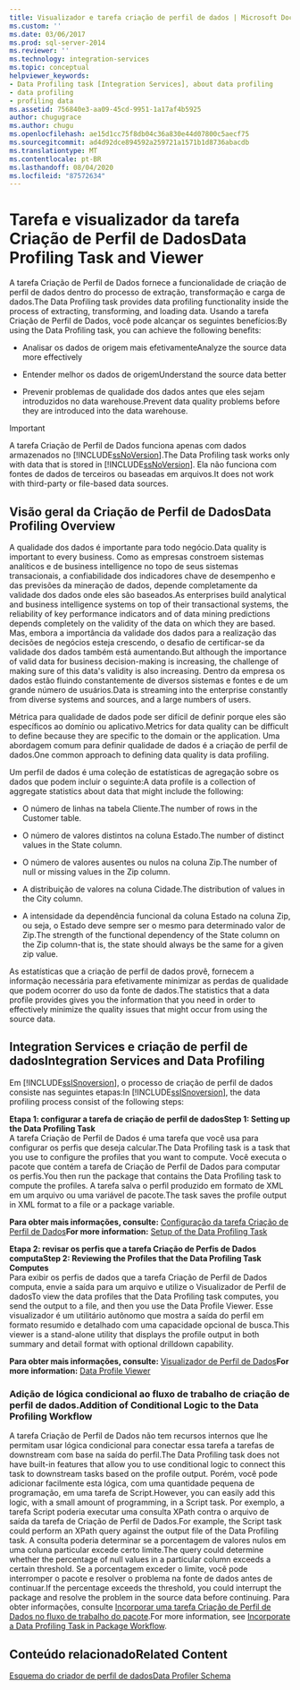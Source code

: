 ```yaml
---
title: Visualizador e tarefa criação de perfil de dados | Microsoft Docs
ms.custom: ''
ms.date: 03/06/2017
ms.prod: sql-server-2014
ms.reviewer: ''
ms.technology: integration-services
ms.topic: conceptual
helpviewer_keywords:
- Data Profiling task [Integration Services], about data profiling
- data profiling
- profiling data
ms.assetid: 756840e3-aa09-45cd-9951-1a17af4b5925
author: chugugrace
ms.author: chugu
ms.openlocfilehash: ae15d1cc75f8db04c36a830e44d07800c5aecf75
ms.sourcegitcommit: ad4d92dce894592a259721a1571b1d8736abacdb
ms.translationtype: MT
ms.contentlocale: pt-BR
ms.lasthandoff: 08/04/2020
ms.locfileid: "87572634"
---
```

# <a name="data-profiling-task-and-viewer"></a><span data-ttu-id="cd214-102">Tarefa e visualizador da tarefa Criação de Perfil de Dados</span><span class="sxs-lookup"><span data-stu-id="cd214-102">Data Profiling Task and Viewer</span></span>
  <span data-ttu-id="cd214-103">A tarefa Criação de Perfil de Dados fornece a funcionalidade de criação de perfil de dados dentro do processo de extração, transformação e carga de dados.</span><span class="sxs-lookup"><span data-stu-id="cd214-103">The Data Profiling task provides data profiling functionality inside the process of extracting, transforming, and loading data.</span></span> <span data-ttu-id="cd214-104">Usando a tarefa Criação de Perfil de Dados, você pode alcançar os seguintes benefícios:</span><span class="sxs-lookup"><span data-stu-id="cd214-104">By using the Data Profiling task, you can achieve the following benefits:</span></span>  
  
-   <span data-ttu-id="cd214-105">Analisar os dados de origem mais efetivamente</span><span class="sxs-lookup"><span data-stu-id="cd214-105">Analyze the source data more effectively</span></span>  
  
-   <span data-ttu-id="cd214-106">Entender melhor os dados de origem</span><span class="sxs-lookup"><span data-stu-id="cd214-106">Understand the source data better</span></span>  
  
-   <span data-ttu-id="cd214-107">Prevenir problemas de qualidade dos dados antes que eles sejam introduzidos no data warehouse.</span><span class="sxs-lookup"><span data-stu-id="cd214-107">Prevent data quality problems before they are introduced into the data warehouse.</span></span>  
  
> [!IMPORTANT]  
>  <span data-ttu-id="cd214-108">A tarefa Criação de Perfil de Dados funciona apenas com dados armazenados no [!INCLUDE[ssNoVersion](../../includes/ssnoversion-md.md)].</span><span class="sxs-lookup"><span data-stu-id="cd214-108">The Data Profiling task works only with data that is stored in [!INCLUDE[ssNoVersion](../../includes/ssnoversion-md.md)].</span></span> <span data-ttu-id="cd214-109">Ela não funciona com fontes de dados de terceiros ou baseadas em arquivos.</span><span class="sxs-lookup"><span data-stu-id="cd214-109">It does not work with third-party or file-based data sources.</span></span>  
  
## <a name="data-profiling-overview"></a><span data-ttu-id="cd214-110">Visão geral da Criação de Perfil de Dados</span><span class="sxs-lookup"><span data-stu-id="cd214-110">Data Profiling Overview</span></span>  
 <span data-ttu-id="cd214-111">A qualidade dos dados é importante para todo negócio.</span><span class="sxs-lookup"><span data-stu-id="cd214-111">Data quality is important to every business.</span></span> <span data-ttu-id="cd214-112">Como as empresas constroem sistemas analíticos e de business intelligence no topo de seus sistemas transacionais, a confiabilidade dos indicadores chave de desempenho e das previsões da mineração de dados, depende completamente da validade dos dados onde eles são baseados.</span><span class="sxs-lookup"><span data-stu-id="cd214-112">As enterprises build analytical and business intelligence systems on top of their transactional systems, the reliability of key performance indicators and of data mining predictions depends completely on the validity of the data on which they are based.</span></span> <span data-ttu-id="cd214-113">Mas, embora a importância da validade dos dados para a realização das decisões de negócios esteja crescendo, o desafio de certificar-se da validade dos dados também está aumentando.</span><span class="sxs-lookup"><span data-stu-id="cd214-113">But although the importance of valid data for business decision-making is increasing, the challenge of making sure of this data's validity is also increasing.</span></span> <span data-ttu-id="cd214-114">Dentro da empresa os dados estão fluindo constantemente de diversos sistemas e fontes e de um grande número de usuários.</span><span class="sxs-lookup"><span data-stu-id="cd214-114">Data is streaming into the enterprise constantly from diverse systems and sources, and a large numbers of users.</span></span>  
  
 <span data-ttu-id="cd214-115">Métrica para qualidade de dados pode ser difícil de definir porque eles são específicos ao domínio ou aplicativo.</span><span class="sxs-lookup"><span data-stu-id="cd214-115">Metrics for data quality can be difficult to define because they are specific to the domain or the application.</span></span> <span data-ttu-id="cd214-116">Uma abordagem comum para definir qualidade de dados é a criação de perfil de dados.</span><span class="sxs-lookup"><span data-stu-id="cd214-116">One common approach to defining data quality is data profiling.</span></span>  
  
 <span data-ttu-id="cd214-117">Um perfil de dados é uma coleção de estatísticas de agregação sobre os dados que podem incluir o seguinte:</span><span class="sxs-lookup"><span data-stu-id="cd214-117">A data profile is a collection of aggregate statistics about data that might include the following:</span></span>  
  
-   <span data-ttu-id="cd214-118">O número de linhas na tabela Cliente.</span><span class="sxs-lookup"><span data-stu-id="cd214-118">The number of rows in the Customer table.</span></span>  
  
-   <span data-ttu-id="cd214-119">O número de valores distintos na coluna Estado.</span><span class="sxs-lookup"><span data-stu-id="cd214-119">The number of distinct values in the State column.</span></span>  
  
-   <span data-ttu-id="cd214-120">O número de valores ausentes ou nulos na coluna Zip.</span><span class="sxs-lookup"><span data-stu-id="cd214-120">The number of null or missing values in the Zip column.</span></span>  
  
-   <span data-ttu-id="cd214-121">A distribuição de valores na coluna Cidade.</span><span class="sxs-lookup"><span data-stu-id="cd214-121">The distribution of values in the City column.</span></span>  
  
-   <span data-ttu-id="cd214-122">A intensidade da dependência funcional da coluna Estado na coluna Zip, ou seja, o Estado deve sempre ser o mesmo para determinado valor de Zip.</span><span class="sxs-lookup"><span data-stu-id="cd214-122">The strength of the functional dependency of the State column on the Zip column-that is, the state should always be the same for a given zip value.</span></span>  
  
 <span data-ttu-id="cd214-123">As estatísticas que a criação de perfil de dados provê, fornecem a informação necessária para efetivamente minimizar as perdas de qualidade que podem ocorrer do uso da fonte de dados.</span><span class="sxs-lookup"><span data-stu-id="cd214-123">The statistics that a data profile provides gives you the information that you need in order to effectively minimize the quality issues that might occur from using the source data.</span></span>  
  
## <a name="integration-services-and-data-profiling"></a><span data-ttu-id="cd214-124">Integration Services e criação de perfil de dados</span><span class="sxs-lookup"><span data-stu-id="cd214-124">Integration Services and Data Profiling</span></span>  
 <span data-ttu-id="cd214-125">Em [!INCLUDE[ssISnoversion](../../includes/ssisnoversion-md.md)], o processo de criação de perfil de dados consiste nas seguintes etapas:</span><span class="sxs-lookup"><span data-stu-id="cd214-125">In [!INCLUDE[ssISnoversion](../../includes/ssisnoversion-md.md)], the data profiling process consist of the following steps:</span></span>  
  
 <span data-ttu-id="cd214-126">**Etapa 1: configurar a tarefa de criação de perfil de dados**</span><span class="sxs-lookup"><span data-stu-id="cd214-126">**Step 1: Setting up the Data Profiling Task**</span></span>  
 <span data-ttu-id="cd214-127">A tarefa Criação de Perfil de Dados é uma tarefa que você usa para configurar os perfis que deseja calcular.</span><span class="sxs-lookup"><span data-stu-id="cd214-127">The Data Profiling task is a task that you use to configure the profiles that you want to compute.</span></span> <span data-ttu-id="cd214-128">Você executa o pacote que contém a tarefa de Criação de Perfil de Dados para computar os perfis.</span><span class="sxs-lookup"><span data-stu-id="cd214-128">You then run the package that contains the Data Profiling task to compute the profiles.</span></span> <span data-ttu-id="cd214-129">A tarefa salva o perfil produzido em formato de XML em um arquivo ou uma variável de pacote.</span><span class="sxs-lookup"><span data-stu-id="cd214-129">The task saves the profile output in XML format to a file or a package variable.</span></span>  
  
 <span data-ttu-id="cd214-130">**Para obter mais informações, consulte:** [Configuração da tarefa Criação de Perfil de Dados](data-profiling-task.md)</span><span class="sxs-lookup"><span data-stu-id="cd214-130">**For more information:** [Setup of the Data Profiling Task](data-profiling-task.md)</span></span>  
  
 <span data-ttu-id="cd214-131">**Etapa 2: revisar os perfis que a tarefa Criação de Perfis de Dados computa**</span><span class="sxs-lookup"><span data-stu-id="cd214-131">**Step 2: Reviewing the Profiles that the Data Profiling Task Computes**</span></span>  
 <span data-ttu-id="cd214-132">Para exibir os perfis de dados que a tarefa Criação de Perfil de Dados computa, envie a saída para um arquivo e utilize o Visualizador de Perfil de dados</span><span class="sxs-lookup"><span data-stu-id="cd214-132">To view the data profiles that the Data Profiling task computes, you send the output to a file, and then you use the Data Profile Viewer.</span></span> <span data-ttu-id="cd214-133">Esse visualizador é um utilitário autônomo que mostra a saída do perfil em formato resumido e detalhado com uma capacidade opcional de busca.</span><span class="sxs-lookup"><span data-stu-id="cd214-133">This viewer is a stand-alone utility that displays the profile output in both summary and detail format with optional drilldown capability.</span></span>  
  
 <span data-ttu-id="cd214-134">**Para obter mais informações, consulte:** [Visualizador de Perfil de Dados](data-profile-viewer.md)</span><span class="sxs-lookup"><span data-stu-id="cd214-134">**For more information:** [Data Profile Viewer](data-profile-viewer.md)</span></span>  
  
### <a name="addition-of-conditional-logic-to-the-data-profiling-workflow"></a><span data-ttu-id="cd214-135">Adição de lógica condicional ao fluxo de trabalho de criação de perfil de dados.</span><span class="sxs-lookup"><span data-stu-id="cd214-135">Addition of Conditional Logic to the Data Profiling Workflow</span></span>  
 <span data-ttu-id="cd214-136">A tarefa Criação de Perfil de Dados não tem recursos internos que lhe permitam usar lógica condicional para conectar essa tarefa a tarefas de downstream com base na saída do perfil.</span><span class="sxs-lookup"><span data-stu-id="cd214-136">The Data Profiling task does not have built-in features that allow you to use conditional logic to connect this task to downstream tasks based on the profile output.</span></span> <span data-ttu-id="cd214-137">Porém, você pode adicionar facilmente esta lógica, com uma quantidade pequena de programação, em uma tarefa de Script.</span><span class="sxs-lookup"><span data-stu-id="cd214-137">However, you can easily add this logic, with a small amount of programming, in a Script task.</span></span> <span data-ttu-id="cd214-138">Por exemplo, a tarefa Script poderia executar uma consulta XPath contra o arquivo de saída da tarefa de Criação de Perfil de Dados.</span><span class="sxs-lookup"><span data-stu-id="cd214-138">For example, the Script task could perform an XPath query against the output file of the Data Profiling task.</span></span> <span data-ttu-id="cd214-139">A consulta poderia determinar se a porcentagem de valores nulos em uma coluna particular excede certo limite.</span><span class="sxs-lookup"><span data-stu-id="cd214-139">The query could determine whether the percentage of null values in a particular column exceeds a certain threshold.</span></span> <span data-ttu-id="cd214-140">Se a porcentagem exceder o limite, você pode interromper o pacote e resolver o problema na fonte de dados antes de continuar.</span><span class="sxs-lookup"><span data-stu-id="cd214-140">If the percentage exceeds the threshold, you could interrupt the package and resolve the problem in the source data before continuing.</span></span> <span data-ttu-id="cd214-141">Para obter informações, consulte [Incorporar uma tarefa Criação de Perfil de Dados no fluxo de trabalho do pacote](incorporate-a-data-profiling-task-in-package-workflow.md).</span><span class="sxs-lookup"><span data-stu-id="cd214-141">For more information, see [Incorporate a Data Profiling Task in Package Workflow](incorporate-a-data-profiling-task-in-package-workflow.md).</span></span>  
  
## <a name="related-content"></a><span data-ttu-id="cd214-142">Conteúdo relacionado</span><span class="sxs-lookup"><span data-stu-id="cd214-142">Related Content</span></span>  
 [<span data-ttu-id="cd214-143">Esquema do criador de perfil de dados</span><span class="sxs-lookup"><span data-stu-id="cd214-143">Data Profiler Schema</span></span>](https://go.microsoft.com/fwlink/?LinkId=251524)  
  
  
